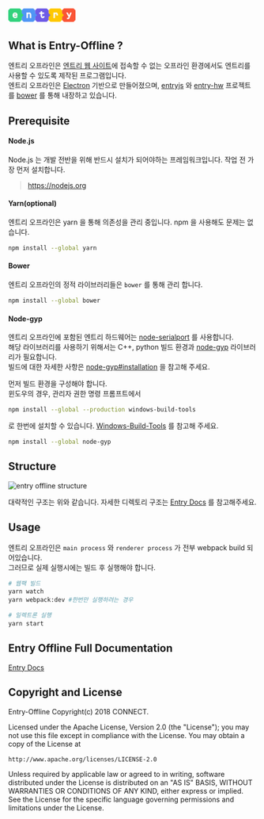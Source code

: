 ![Entry Logo](src/renderer/resources/images/about/logo.png)
---
## What is Entry-Offline ?

엔트리 오프라인은 [엔트리 웹 사이트](https://playentry.org/)에 접속할 수 없는 오프라인 환경에서도 엔트리를 사용할 수 있도록 제작된 프로그램입니다.  
엔트리 오프라인은 [Electron](https://electronjs.org/) 기반으로 만들어졌으며,
[entryjs](https://github.com/entrylabs/entryjs) 와 [entry-hw](https://github.com/entrylabs/entry-hw) 프로젝트를 [bower](https://bower.io/) 를 통해 내장하고 있습니다.

## Prerequisite

#### Node.js
Node.js 는 개발 전반을 위해 반드시 설치가 되어야하는 프레임워크입니다. 작업 전 가장 먼저 설치합니다.
> https://nodejs.org 
  
#### Yarn(optional)
엔트리 오프라인은 yarn 을 통해 의존성을 관리 중입니다. npm 을 사용해도 문제는 없습니다.
```bash
npm install --global yarn
```

#### Bower
엔트리 오프라인의 정적 라이브러리들은 `bower` 를 통해 관리 합니다.
```bash
npm install --global bower
```

#### Node-gyp
엔트리 오프라인에 포함된 엔트리 하드웨어는 [node-serialport](https://github.com/node-serialport/node-serialport) 를 사용합니다.  
해당 라이브러리를 사용하기 위해서는 C++, python 빌드 환경과 [node-gyp](https://github.com/nodejs/node-gyp) 라이브러리가 필요합니다.  
빌드에 대한 자세한 사항은 [node-gyp#installation](https://github.com/nodejs/node-gyp#installation) 을 참고해 주세요.

먼저 빌드 환경을 구성해야 합니다.  
윈도우의 경우, 관리자 권한 명령 프롬프트에서
```bash
npm install --global --production windows-build-tools
```
로 한번에 설치할 수 있습니다. [Windows-Build-Tools](https://github.com/felixrieseberg/windows-build-tools) 를 참고해 주세요.

```bash
npm install --global node-gyp
```

## Structure

![entry offline structure](https://user-images.githubusercontent.com/40051225/52943796-44528f00-33b1-11e9-9ccf-a4336e60b81d.png)

대략적인 구조는 위와 같습니다. 자세한 디렉토리 구조는 [Entry Docs](https://entrylabs.github.io/docs/guide/entry-offline/2017-12-21-project_structure.html) 를 참고해주세요.

## Usage

엔트리 오프라인은 `main process` 와 `renderer process` 가 전부 webpack build 되어있습니다.  
그러므로 실제 실행시에는 빌드 후 실행해야 합니다.

```bash
# 웹팩 빌드
yarn watch
yarn webpack:dev #한번만 실행하려는 경우
```

```bash
# 일렉트론 실행
yarn start
```

## Entry Offline Full Documentation

[Entry Docs](https://entrylabs.github.io/docs/guide/entry-offline/2017-12-20-getting_started.html)


## Copyright and License

Entry-Offline Copyright(c) 2018 CONNECT.

Licensed under the Apache License, Version 2.0 (the "License"); you may not use this file except in compliance with the License.  You may obtain a copy of the License at

    http://www.apache.org/licenses/LICENSE-2.0

Unless required by applicable law or agreed to in writing, software distributed under the License is distributed on an "AS IS" BASIS, WITHOUT WARRANTIES OR CONDITIONS OF ANY KIND, either express or implied. See the License for the specific language governing permissions and limitations under the License.
